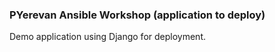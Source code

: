 ### PYerevan Ansible Workshop (application to deploy)

Demo application using Django for deployment.
